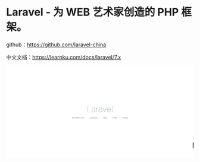 # Laravel - 为 WEB 艺术家创造的 PHP 框架。

github：https://github.com/laravel-china

中文文档：https://learnku.com/docs/laravel/7.x


![image](https://github.com/foxliang/Blog/blob/master/images/laravel.png)
